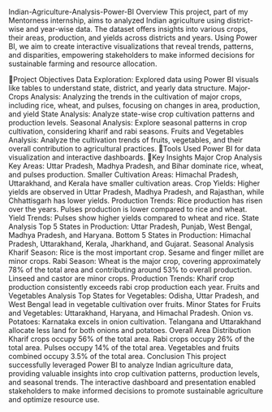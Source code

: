 Indian-Agriculture-Analysis-Power-BI
Overview
This project, part of my Mentorness internship, aims to analyzed Indian agriculture using district-wise and year-wise data. The dataset offers insights into various crops, their areas, production, and yields across districts and years. Using Power BI, we aim to create interactive visualizations that reveal trends, patterns, and disparities, empowering stakeholders to make informed decisions for sustainable farming and resource allocation.

📌Project Objectives
Data Exploration: Explored data using Power BI visuals like tables to understand state, district, and yearly data structure.
Major-Crops Analysis: Analyzing the trends in the cultivation of major crops, including rice, wheat, and pulses, focusing on changes in area, production, and yield
State Analysis: Analyze state-wise crop cultivation patterns and production levels.
Seasonal Analysis: Explore seasonal patterns in crop cultivation, considering kharif and rabi seasons.
Fruits and Vegetables Analysis: Analyze the cultivation trends of fruits, vegetables, and their overall contribution to agricultural practices.
📌Tools Used
Power BI for data visualization and interactive dashboards.
📌Key Insights
Major Crop Analysis
Key Areas: Uttar Pradesh, Madhya Pradesh, and Bihar dominate rice, wheat, and pulses production.
Smaller Cultivation Areas: Himachal Pradesh, Uttarakhand, and Kerala have smaller cultivation areas.
Crop Yields: Higher yields are observed in Uttar Pradesh, Madhya Pradesh, and Rajasthan, while Chhattisgarh has lower yields.
Production Trends:
Rice production has risen over the years.
Pulses production is lower compared to rice and wheat.
Yield Trends:
Pulses show higher yields compared to wheat and rice.
State Analysis
Top 5 States in Production: Uttar Pradesh, Punjab, West Bengal, Madhya Pradesh, and Haryana.
Bottom 5 States in Production: Himachal Pradesh, Uttarakhand, Kerala, Jharkhand, and Gujarat.
Seasonal Analysis
Kharif Season:
Rice is the most important crop.
Sesame and finger millet are minor crops.
Rabi Season:
Wheat is the major crop, covering approximately 78% of the total area and contributing around 53% to overall production.
Linseed and castor are minor crops.
Production Trends:
Kharif crop production consistently exceeds rabi crop production each year.
Fruits and Vegetables Analysis
Top States for Vegetables: Odisha, Uttar Pradesh, and West Bengal lead in vegetable cultivation over fruits.
Minor States for Fruits and Vegetables: Uttarakhand, Haryana, and Himachal Pradesh.
Onion vs. Potatoes:
Karnataka excels in onion cultivation.
Telangana and Uttarakhand allocate less land for both onions and potatoes.
Overall Area Distribution
Kharif crops occupy 56% of the total area.
Rabi crops occupy 26% of the total area.
Pulses occupy 14% of the total area.
Vegetables and fruits combined occupy 3.5% of the total area.
Conclusion
This project successfully leveraged Power BI to analyze Indian agriculture data, providing valuable insights into crop cultivation patterns, production levels, and seasonal trends. The interactive
    dashboard and presentation enabled stakeholders to make informed decisions to promote sustainable agriculture and optimize resource use.
